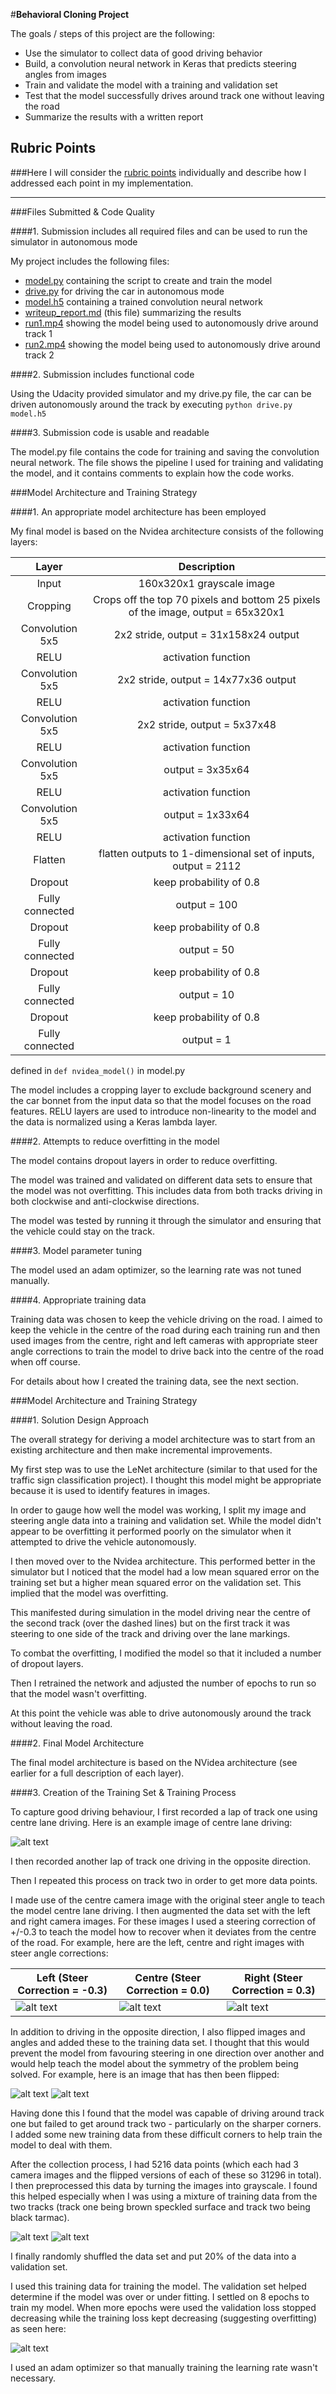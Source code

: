 #**Behavioral Cloning Project**

The goals / steps of this project are the following:

* Use the simulator to collect data of good driving behavior
* Build, a convolution neural network in Keras that predicts steering angles from images
* Train and validate the model with a training and validation set
* Test that the model successfully drives around track one without leaving the road
* Summarize the results with a written report

[//]: # (Image References)

[image1]: ./plots/centre_lane_driving.jpg "Centre Lane Driving"
[image2]: ./plots/left_camera.jpg "Left Camera"
[image3]: ./plots/centre_camera.jpg "Centre Camera"
[image4]: ./plots/right_camera.jpg "Right Camera"
[image5]: ./plots/original.jpg "Original Image"
[image6]: ./plots/flipped.jpg "Flipped Image"
[image7]: ./plots/grayscale.jpg "Grayscale Image"
[image8]: ./plots/loss.png "Loss"

## Rubric Points
###Here I will consider the [rubric points](https://review.udacity.com/#!/rubrics/432/view) individually and describe how I addressed each point in my implementation.  

---

###Files Submitted & Code Quality

####1. Submission includes all required files and can be used to run the simulator in autonomous mode

My project includes the following files:

* [model.py](model.py) containing the script to create and train the model
* [drive.py](drive.py) for driving the car in autonomous mode
* [model.h5](model.h5) containing a trained convolution neural network 
* [writeup_report.md](writeup_report.md) (this file) summarizing the results
* [run1.mp4](run1.mp4) showing the model being used to autonomously drive around track 1
* [run2.mp4](run2.mp4) showing the model being used to autonomously drive around track 2

####2. Submission includes functional code

Using the Udacity provided simulator and my drive.py file, the car can be driven autonomously around the track by executing ```python drive.py model.h5```

####3. Submission code is usable and readable

The model.py file contains the code for training and saving the convolution neural network. The file shows the pipeline I used for training and validating the model, and it contains comments to explain how the code works.

###Model Architecture and Training Strategy

####1. An appropriate model architecture has been employed

My final model is based on the Nvidea architecture consists of the following layers:

| Layer | Description | 
|:---:|:---:| 
| Input | 160x320x1 grayscale image |
| Cropping | Crops off the top 70 pixels and bottom 25 pixels of the image, output = 65x320x1 | 
| Convolution 5x5 | 2x2 stride, output = 31x158x24 output |
| RELU | activation function |
| Convolution 5x5 | 2x2 stride, output = 14x77x36 output |
| RELU | activation function |
| Convolution 5x5 | 2x2 stride, output = 5x37x48 |
| RELU | activation function |
| Convolution 5x5 | output = 3x35x64 |
| RELU | activation function |
| Convolution 5x5 | output = 1x33x64 |
| RELU | activation function |
| Flatten | flatten outputs to 1-dimensional set of inputs, output = 2112 |
| Dropout | keep probability of 0.8 |
| Fully connected	| output = 100 |
| Dropout | keep probability of 0.8 |
| Fully connected	| output = 50 |
| Dropout | keep probability of 0.8 |
| Fully connected	| output = 10 |
| Dropout | keep probability of 0.8 |
| Fully connected	| output = 1 |

defined in ```def nvidea_model()``` in model.py 

The model includes a cropping layer to exclude background scenery and the car bonnet from the input data so that the model focuses on the road features. RELU layers are used to introduce non-linearity to the model and the data is normalized using a Keras lambda layer.

####2. Attempts to reduce overfitting in the model

The model contains dropout layers in order to reduce overfitting. 

The model was trained and validated on different data sets to ensure that the model was not overfitting. This includes data from both tracks driving in both clockwise and anti-clockwise directions.

The model was tested by running it through the simulator and ensuring that the vehicle could stay on the track.

####3. Model parameter tuning

The model used an adam optimizer, so the learning rate was not tuned manually.

####4. Appropriate training data

Training data was chosen to keep the vehicle driving on the road. I aimed to keep the vehicle in the centre of the road during each training run and then used images from the centre, right and left cameras with appropriate steer angle corrections to train the model to drive back into the centre of the road when off course.

For details about how I created the training data, see the next section. 

###Model Architecture and Training Strategy

####1. Solution Design Approach

The overall strategy for deriving a model architecture was to start from an existing architecture and then make incremental improvements.

My first step was to use the LeNet architecture (similar to that used for the traffic sign classification project). I thought this model might be appropriate because it is used to identify features in images.

In order to gauge how well the model was working, I split my image and steering angle data into a training and validation set. While the model didn't appear to be overfitting it performed poorly on the simulator when it attempted to drive the vehicle autonomously.

I then moved over to the Nvidea architecture. This performed better in the simulator but I noticed that the model had a low mean squared error on the training set but a higher mean squared error on the validation set. This implied that the model was overfitting. 

This manifested during simulation in the model driving near the centre of the second track (over the dashed lines) but on the first track it was steering to one side of the track and driving over the lane markings. 

To combat the overfitting, I modified the model so that it included a number of dropout layers.

Then I retrained the network and adjusted the number of epochs to run so that the model wasn't overfitting.

At this point the vehicle was able to drive autonomously around the track without leaving the road.

####2. Final Model Architecture

The final model architecture is based on the NVidea architecture (see earlier for a full description of each layer).

####3. Creation of the Training Set & Training Process

To capture good driving behaviour, I first recorded a lap of track one using centre lane driving. Here is an example image of centre lane driving:

![alt text][image1]

I then recorded another lap of track one driving in the opposite direction.

Then I repeated this process on track two in order to get more data points.

I made use of the centre camera image with the original steer angle to teach the model centre lane driving. I then augmented the data set with the left and right camera images. For these images I used a steering correction of +/-0.3 to teach the model how to recover when it deviates from the centre of the road. For example, here are the left, centre and right images with steer angle corrections:

| Left (Steer Correction = -0.3) | Centre (Steer Correction = 0.0) | Right (Steer Correction = 0.3) |
| --- | --- | --- |
| ![alt text][image2] | ![alt text][image3] | ![alt text][image4] |

In addition to driving in the opposite direction, I also flipped images and angles and added these to the training data set. I thought that this would prevent the model from favouring steering in one direction over another and would help teach the model about the symmetry of the problem being solved. For example, here is an image that has then been flipped:

![alt text][image5]
![alt text][image6]

Having done this I found that the model was capable of driving around track one but failed to get around track two - particularly on the sharper corners. I added some new training data from these difficult corners to help train the model to deal with them.

After the collection process, I had 5216 data points (which each had 3 camera images and the flipped versions of each of these so 31296 in total). I then preprocessed this data by turning the images into grayscale. I found this helped especially when I was using a mixture of training data from the two tracks (track one being brown speckled surface and track two being black tarmac).

![alt text][image5]
![alt text][image7]

I finally randomly shuffled the data set and put 20% of the data into a validation set. 

I used this training data for training the model. The validation set helped determine if the model was over or under fitting. I settled on 8 epochs to train my model. When more epochs were used the validation loss stopped decreasing while the training loss kept decreasing (suggesting overfitting) as seen here:

![alt text][image8]

I used an adam optimizer so that manually training the learning rate wasn't necessary.

